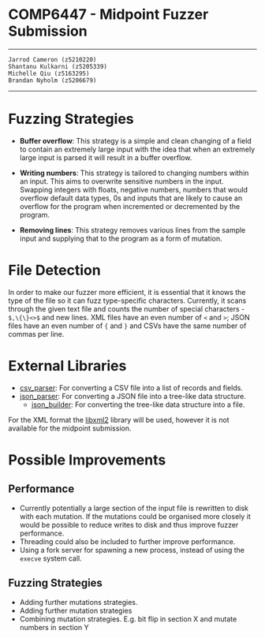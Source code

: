 # COMP6447 - Midpoint Fuzzer Submission

---
    Jarrod Cameron (z5210220)
    Shantanu Kulkarni (z5205339)
    Michelle Qiu (z5163295)
    Brandan Nyholm (z5206679)
---

# Fuzzing Strategies

- **Buffer overflow**: This strategy is a simple and clean changing of a field to 
  contain an extremely large input with the idea that when an extremely large input is 
  parsed it will result in a buffer overflow.

- **Writing numbers**: This strategy is tailored to changing numbers within an
  input. This aims to overwrite sensitive numbers in the input. Swapping
  integers with floats, negative numbers, numbers that would overflow default
  data types, 0s and inputs that are likely to cause an overflow for the program
  when incremented or decremented by the program.

- **Removing lines**: This strategy removes various lines from the sample input 
  and supplying that to the program as a form of mutation.

# File Detection

In order to make our fuzzer more efficient, it is essential that it knows the
type of the file so it can fuzz type-specific characters.  Currently, it scans
through the given text file and counts the number of special characters -
`$,\{\}<>$` and new lines.  XML files have an even number of `<` and `>`; JSON
files have an even number of `{` and `}` and CSVs have the same number of
commas per line.

# External Libraries

- [csv\_parser](https://github.com/semitrivial/csv_parser): For converting a
  CSV file into a list of records and fields.
- [json\_parser](https://github.com/udp/json-parser): For converting a JSON
  file into a tree-like data structure.
  - [json\_builder](https://github.com/udp/json-builder): For converting the
    tree-like data structure into a file.

For the XML format the [libxml2](http://www.xmlsoft.org/index.html) library
will be used, however it is not available for the midpoint submission.

# Possible Improvements

## Performance

- Currently potentially a large section of the input file is rewritten to
  disk with each mutation. If the mutations could be organised more closely
  it would be possible to reduce writes to disk and thus improve fuzzer
  performance.
- Threading could also be included to further improve performance.
- Using a fork server for spawning a new process, instead of using the `execve`
  system call.

## Fuzzing Strategies

- Adding further mutations strategies.
- Adding further mutation strategies
- Combining mutation strategies. E.g. bit flip in section X and mutate numbers
  in section Y

